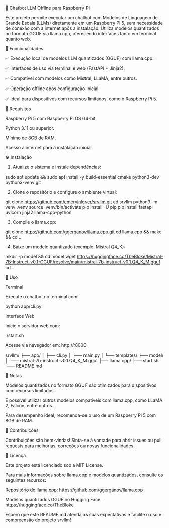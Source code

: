 🧠 Chatbot LLM Offline para Raspberry Pi

Este projeto permite executar um chatbot com Modelos de Linguagem de Grande Escala (LLMs) diretamente em um Raspberry Pi 5, sem necessidade de conexão com a internet após a instalação.  Utiliza modelos quantizados no formato GGUF via llama.cpp, oferecendo interfaces tanto em terminal quanto web. 

🚀 Funcionalidades

✅ Execução local de modelos LLM quantizados (GGUF) com llama.cpp.

✅ Interfaces de uso via terminal e web (FastAPI + Jinja2).

✅ Compatível com modelos como Mistral, LLaMA, entre outros.

✅ Operação offline após configuração inicial.

✅ Ideal para dispositivos com recursos limitados, como o Raspberry Pi 5. 


🧰 Requisitos

Raspberry Pi 5 com Raspberry Pi OS 64-bit.

Python 3.11 ou superior.

Mínimo de 8GB de RAM.

Acesso à internet para a instalação inicial. 


⚙️ Instalação

1. Atualize o sistema e instale dependências:

sudo apt update && sudo apt install -y build-essential cmake python3-dev python3-venv git


2. Clone o repositório e configure o ambiente virtual:

git clone https://github.com/emeryinlover/srvllm.git
cd srvllm
python3 -m venv .venv
source .venv/bin/activate
pip install -U pip
pip install fastapi uvicorn jinja2 llama-cpp-python


3. Compile o llama.cpp:

git clone https://github.com/ggerganov/llama.cpp.git
cd llama.cpp && make && cd ..


4. Baixe um modelo quantizado (exemplo: Mistral Q4_K):

mkdir -p model && cd model
wget https://huggingface.co/TheBloke/Mistral-7B-Instruct-v0.1-GGUF/resolve/main/mistral-7b-instruct-v0.1.Q4_K_M.gguf
cd ..


🧪 Uso

Terminal

Execute o chatbot no terminal com: 

python app/cli.py



Interface Web

Inicie o servidor web com: 

./start.sh


Acesse via navegador em: http://<ip-do-raspberry>:8000 

srvllm/
├── app/
│   ├── cli.py
│   ├── main.py
│   └── templates/
├── model/
│   └── mistral-7b-instruct-v0.1.Q4_K_M.gguf
├── llama.cpp/
├── start.sh
└── README.md


📌 Notas

Modelos quantizados no formato GGUF são otimizados para dispositivos com recursos limitados.

É possível utilizar outros modelos compatíveis com llama.cpp, como LLaMA 2, Falcon, entre outros.

Para desempenho ideal, recomenda-se o uso de um Raspberry Pi 5 com 8GB de RAM. 

🤝 Contribuições

Contribuições são bem-vindas! Sinta-se à vontade para abrir issues ou pull requests para melhorias, correções ou novas funcionalidades. 



📄 Licença

Este projeto está licenciado sob a MIT License. 

Para mais informações sobre llama.cpp e modelos quantizados, consulte os seguintes recursos: 

Repositório do llama.cpp: https://github.com/ggerganov/llama.cpp

Modelos quantizados GGUF no Hugging Face: https://huggingface.co/TheBloke 


Espero que este README.md atenda às suas expectativas e facilite o uso e compreensão do projeto srvllm!
